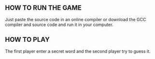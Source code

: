 ## HOW TO RUN THE GAME
Just paste the source code in an online compiler or download the GCC compiler and source code and run it in your computer.

## HOW TO PLAY
The first player enter a secret word and the second player try to guess it.